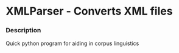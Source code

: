 # XMLParser - Converts XML files

### Description
Quick python program for aiding in corpus linguistics
